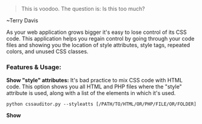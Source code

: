 
>This is voodoo. The question is: Is this too much?

~Terry Davis

As your web application grows bigger it's easy to lose control of its CSS code. This application helps you regain control by going through your code files and showing you the location of style attributes, style tags, repeated colors, and unused CSS classes.

### Features & Usage:

**Show "style" attributes:** It's bad practice to mix CSS code with HTML code. This option shows you all HTML and PHP files where the "style" attribute is used, along with a list of the elements in which it's used.
```
python cssauditor.py --styleatts [/PATH/TO/HTML/OR/PHP/FILE/OR/FOLDER]
```

**Show <style> tags:** Using style tags isn't as problematic as using style attributes, but you still need at least to keep track of CSS code defined that way. This option shows you all HTML and PHP files in which the style tag is used.
```
python cssauditor.py --styletags [/PATH/TO/HTML/OR/PHP/FILE/OR/FOLDER]
```

**Show repeated colors:** CSS colors which are repeatedly used should be placed inside variables. This option shows you repeated colors and their occurence frequency. There's support for all major color models, including keywords, hexadecimal, RGB, HSL, HWB, LCH, and Lab.  
```
python cssauditor.py --colors [/PATH/TO/CSS/FILE/OR/FOLDER]
```

**Show unused classes:** A common problem is that classes defined in CSS files sometimes end up being unused in HTML/PHP files. This option shows you the paths of CSS files that contain unused classes, along with the names of those classes.
```
python cssauditor.py --unused [/PATH/TO/CSS/FILE/OR/FOLDER] [/PATH/TO/HTML/OR/PHP/FILE/OR/FOLDER]
```

### Notes:

1- The application depends on the "lxml" package, so you have to install it first.
```
pip install lxml
```

2- HTML/PHP folders are searched recursively. CSS folders are NOT searched recursively.

3- Don't forget to put the path in double quotes if it contains spaces.

### Status:

This Python application, while useful, is meant as a prototype for an application which I'm writing in C. The reason is that Python is relatively slow, and performance is crucial in an application of this type.

Due to the software's status as a prototype, I haven't put as much effort as I could have into testing, refactoring, and optimization. And I also don't plan to add more features. 
